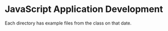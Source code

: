 # JavaScript Application Development

Each directory has example files from the class on that date.
